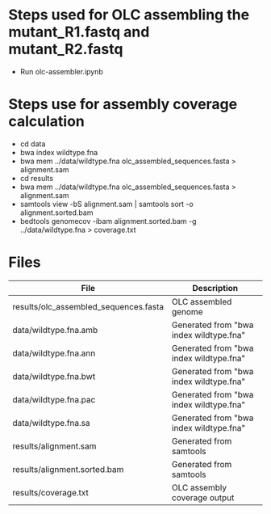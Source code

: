# Steps used for OLC assembling the mutant_R1.fastq and mutant_R2.fastq

* Run olc-assembler.ipynb

# Steps use for assembly coverage calculation

* cd data
* bwa index wildtype.fna
* bwa mem ../data/wildtype.fna olc_assembled_sequences.fasta > alignment.sam
* cd results
* bwa mem ../data/wildtype.fna olc_assembled_sequences.fasta > alignment.sam
* samtools view -bS alignment.sam | samtools sort -o alignment.sorted.bam
* bedtools genomecov -ibam alignment.sorted.bam -g ../data/wildtype.fna > coverage.txt


# Files

| File                                  | Description                             |
|---------------------------------------|-----------------------------------------|
| results/olc_assembled_sequences.fasta | OLC assembled genome                    |
| data/wildtype.fna.amb                 | Generated from "bwa index wildtype.fna" |
| data/wildtype.fna.ann                 | Generated from "bwa index wildtype.fna" |
| data/wildtype.fna.bwt                 | Generated from "bwa index wildtype.fna" |
| data/wildtype.fna.pac                 | Generated from "bwa index wildtype.fna" |
| data/wildtype.fna.sa                  | Generated from "bwa index wildtype.fna" |
| results/alignment.sam                 | Generated from samtools                 |
| results/alignment.sorted.bam          | Generated from samtools                 |
| results/coverage.txt                  | OLC assembly coverage output            |
